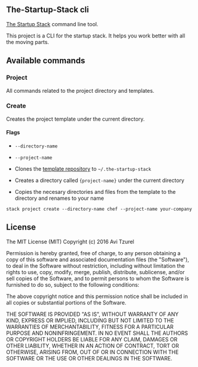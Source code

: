 ## The-Startup-Stack cli

[The Startup Stack](http://http://the-startup-stack.com/) command line tool.

This project is a CLI for the startup stack. It helps you work better with all
the moving parts.

## Available commands

### Project

All commands related to the project directory and templates.

### Create

Creates the project template under the current directory.

#### Flags

* `--directory-name`
* `--project-name`

* Clones the [template repository](https://github.com/the-startup-stack/chef-repo-template) to `~/.the-startup-stack`
* Creates a directory called `{project-name}` under the current directory
* Copies the necesary directories and files from the template to the directory
  and renames to your name

`stack project create --directory-name chef --project-name your-company`

## License

The MIT License (MIT)
Copyright (c) 2016 Avi Tzurel

Permission is hereby granted, free of charge, to any person obtaining a copy of this software and associated documentation files (the "Software"), to deal in the Software without restriction, including without limitation the rights to use, copy, modify, merge, publish, distribute, sublicense, and/or sell copies of the Software, and to permit persons to whom the Software is furnished to do so, subject to the following conditions:

The above copyright notice and this permission notice shall be included in all copies or substantial portions of the Software.

THE SOFTWARE IS PROVIDED "AS IS", WITHOUT WARRANTY OF ANY KIND, EXPRESS OR IMPLIED, INCLUDING BUT NOT LIMITED TO THE WARRANTIES OF MERCHANTABILITY, FITNESS FOR A PARTICULAR PURPOSE AND NONINFRINGEMENT. IN NO EVENT SHALL THE AUTHORS OR COPYRIGHT HOLDERS BE LIABLE FOR ANY CLAIM, DAMAGES OR OTHER LIABILITY, WHETHER IN AN ACTION OF CONTRACT, TORT OR OTHERWISE, ARISING FROM, OUT OF OR IN CONNECTION WITH THE SOFTWARE OR THE USE OR OTHER DEALINGS IN THE SOFTWARE.

